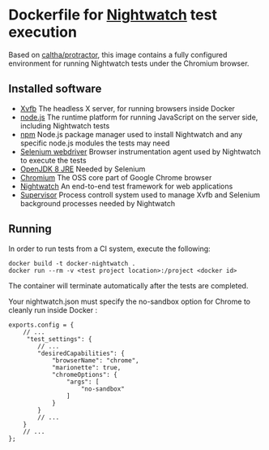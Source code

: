 Dockerfile for [Nightwatch](http://nightwatchjs.org/) test execution
================================================================================

Based on [caltha/protractor](https://bitbucket.org/rkrzewski/dockerfile), this image contains a fully configured environment for running Nightwatch tests under the Chromium browser.

Installed software
------------------
   * [Xvfb](http://unixhelp.ed.ac.uk/CGI/man-cgi?Xvfb+1) The headless X server, for running browsers inside Docker
   * [node.js](http://nodejs.org/) The runtime platform for running JavaScript on the server side, including Nightwatch tests
   * [npm](https://www.npmjs.com/) Node.js package manager used to install Nightwatch and any specific node.js modules the tests may need
   * [Selenium webdriver](http://docs.seleniumhq.org/docs/03_webdriver.jsp) Browser instrumentation agent used by Nightwatch to execute the tests
   * [OpenJDK 8 JRE](http://openjdk.java.net/projects/jdk8/) Needed by Selenium
   * [Chromium](http://www.chromium.org/Home) The OSS core part of Google Chrome browser
   * [Nightwatch](http://nightwatchjs.org/) An end-to-end test framework for web applications
   * [Supervisor](http://supervisord.org/) Process controll system used to manage Xvfb and Selenium background processes needed by Nightwatch

Running
-------
In order to run tests from a CI system, execute the following:
```
docker build -t docker-nightwatch .
docker run --rm -v <test project location>:/project <docker id>
```
The container will terminate automatically after the tests are completed.

Your nightwatch.json must specify the no-sandbox option for Chrome to cleanly run inside Docker :

```
exports.config = {
    // ...
     "test_settings": {
        // ...
        "desiredCapabilities": {
            "browserName": "chrome",
            "marionette": true,
            "chromeOptions": {
                "args": [
                    "no-sandbox"
                ]
            }
        }
        // ...
    }
    // ...
};
```
